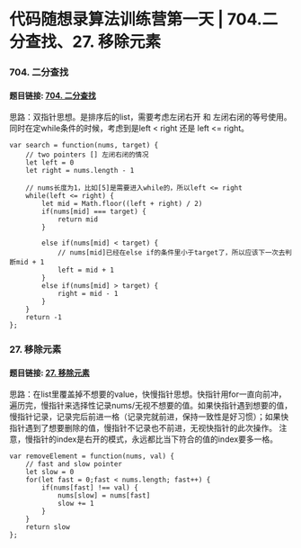 # 代码随想录算法训练营第一天 | 704.二分查找、27. 移除元素 

### 704. 二分查找
#### 题目链接: [704. 二分查找](https://leetcode.com/problems/binary-search/description/)
思路：双指针思想。是排序后的list，需要考虑左闭右开 和 左闭右闭的等号使用。同时在定while条件的时候，考虑到是left < right 还是 left <= right。

```
var search = function(nums, target) {
    // two pointers [] 左闭右闭的情况
    let left = 0
    let right = nums.length - 1

    // nums长度为1，比如[5]是需要进入while的，所以left <= right
    while(left <= right) {
        let mid = Math.floor((left + right) / 2)
        if(nums[mid] === target) {
            return mid
        }

        else if(nums[mid] < target) {
            // nums[mid]已经在else if的条件里小于target了，所以应该下一次去判断mid + 1
            left = mid + 1
        }
        else if(nums[mid] > target) {
            right = mid - 1
        }
    }
    return -1
};
```




### 27. 移除元素 
#### 题目链接: [27. 移除元素](https://leetcode.com/problems/remove-element/description/)

思路：在list里覆盖掉不想要的value，快慢指针思想。快指针用for一直向前冲，遍历完，慢指针来选择性记录nums/无视不想要的值。如果快指针遇到想要的值，慢指针记录，记录完后前进一格（记录完就前进，保持一致性是好习惯）；如果快指针遇到了想要删除的值，慢指针不记录也不前进，无视快指针的此次操作。 注意，慢指针的index是右开的模式，永远都比当下符合的值的index要多一格。

```
var removeElement = function(nums, val) {
    // fast and slow pointer
    let slow = 0
    for(let fast = 0;fast < nums.length; fast++) {
        if(nums[fast] !== val) {
            nums[slow] = nums[fast]
            slow += 1
        }
    }
    return slow
};
```



